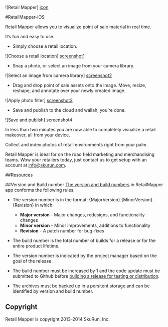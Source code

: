 ![Retail Mapper] [icon]

#RetailMapper-iOS

Retail Mapper allows you to visualize point of sale material in real time. 

It’s fun and easy to use. 

* Simply choose a retail location. 

![Choose a retail location] [screenshot1]

* Snap a photo, or select an image from your camera library. 

![Select an image from camera library] [screenshot2]

* Drag and drop point of sale assets onto the image. Move, resize, reshape, and annotate over your newly created image.

![Apply photo filter] [screenshot3]

* Save and publish to the cloud and wallah, you’re done. 

![Save and publish] [screenshot4]


In less than two minutes you are now able to completely visualize a retail makeover, all from your device.

Collect and index photos of retail environments right from your palm.

Retail Mapper is ideal for on the road field marketing and merchandising teams. Wow your retailers today, just contact us to get setup with an account at info@skurun.com.

##Resources




##Version and Build number
[The version and build numbers](https://developer.apple.com/library/ios/documentation/IDEs/Conceptual/AppDistributionGuide/ConfiguringYourApp/ConfiguringYourApp.html#//apple_ref/doc/uid/TP40012582-CH28-SW18) in RetailMapper app conforms the following rules: 
- The version number is in the format: {MajorVersion}.{MinorVersion}.{Revision} in which: 
   - **Major version** - Major changes, redesigns, and functionality changes
   - **Minor version** - Minor improvements, additions to functionality
   - **Revision** - A patch number for bug-fixes
- The build number is the total number of builds for a release or for the entire product lifetime. 


- The version number is indicated by the project manager based on the goal of the release.
- The build number must be increased by 1 and the code update must be submitted to Github before [building a release for testing or distribution](https://developer.apple.com/library/ios/documentation/IDEs/Conceptual/AppDistributionGuide/TestingYouriOSApp/TestingYouriOSApp.html#//apple_ref/doc/uid/TP40012582-CH8-SW24).
- The archives must be backed up in a persitent storage and can be identified by version and build number.

## Copyright

Retail Mapper is copyright 2013-2014 SkuRun, Inc.


[icon]: https://github.com/SkuRun/RetailMapper-iOS/wiki/images/icon.png
[screenshot1]: https://github.com/SkuRun/RetailMapper-iOS/wiki/images/screenshot1.jpg
[screenshot2]: https://github.com/SkuRun/RetailMapper-iOS/wiki/images/screenshot2.jpg
[screenshot3]: https://github.com/SkuRun/RetailMapper-iOS/wiki/images/screenshot3.jpg
[screenshot4]: https://github.com/SkuRun/RetailMapper-iOS/wiki/images/screenshot4.jpg